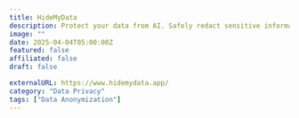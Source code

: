 ```yaml
---
title: HideMyData
description: Protect your data from AI. Safely redact sensitive information before uploading to AI tools.
image: ""
date: 2025-04-04T05:00:00Z
featured: false
affiliated: false
draft: false

externalURL: https://www.hidemydata.app/
category: "Data Privacy"
tags: ["Data Anonymization"]
---
```

